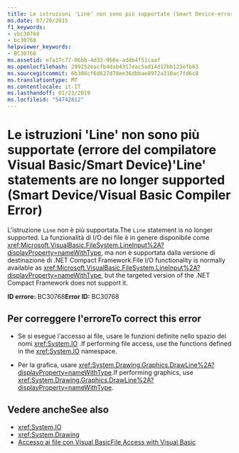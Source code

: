 ```yaml
---
title: Le istruzioni 'Line' non sono più supportate (Smart Device-errore Visual Basic del compilatore)
ms.date: 07/20/2015
f1_keywords:
- vbc30768
- bc30768
helpviewer_keywords:
- BC30768
ms.assetid: e7a17c77-06bb-4d33-966e-addb4f51caaf
ms.openlocfilehash: 299252eacfb4dab4317eac5ad14d17bb123efb63
ms.sourcegitcommit: 6b308cf6d627d78ee36dbbae8972a310ac7fd6c8
ms.translationtype: MT
ms.contentlocale: it-IT
ms.lasthandoff: 01/23/2019
ms.locfileid: "54742812"
---
```

# <a name="line-statements-are-no-longer-supported-smart-devicevisual-basic-compiler-error"></a><span data-ttu-id="c73a8-102">Le istruzioni 'Line' non sono più supportate (errore del compilatore Visual Basic/Smart Device)</span><span class="sxs-lookup"><span data-stu-id="c73a8-102">'Line' statements are no longer supported (Smart Device/Visual Basic Compiler Error)</span></span>
<span data-ttu-id="c73a8-103">L'istruzione `Line` non è più supportata.</span><span class="sxs-lookup"><span data-stu-id="c73a8-103">The `Line` statement is no longer supported.</span></span> <span data-ttu-id="c73a8-104">La funzionalità di I/O dei file è in genere disponibile come <xref:Microsoft.VisualBasic.FileSystem.LineInput%2A?displayProperty=nameWithType>, ma non è supportata dalla versione di destinazione di .NET Compact Framework.</span><span class="sxs-lookup"><span data-stu-id="c73a8-104">File I/O functionality is normally available as <xref:Microsoft.VisualBasic.FileSystem.LineInput%2A?displayProperty=nameWithType>, but the targeted version of the .NET Compact Framework does not support it.</span></span>  
  
 <span data-ttu-id="c73a8-105">**ID errore:** BC30768</span><span class="sxs-lookup"><span data-stu-id="c73a8-105">**Error ID:** BC30768</span></span>  
  
## <a name="to-correct-this-error"></a><span data-ttu-id="c73a8-106">Per correggere l'errore</span><span class="sxs-lookup"><span data-stu-id="c73a8-106">To correct this error</span></span>  
  
-   <span data-ttu-id="c73a8-107">Se si esegue l'accesso ai file, usare le funzioni definite nello spazio dei nomi <xref:System.IO> .</span><span class="sxs-lookup"><span data-stu-id="c73a8-107">If performing file access, use the functions defined in the <xref:System.IO> namespace.</span></span>  
  
-   <span data-ttu-id="c73a8-108">Per la grafica, usare <xref:System.Drawing.Graphics.DrawLine%2A?displayProperty=nameWithType>.</span><span class="sxs-lookup"><span data-stu-id="c73a8-108">If performing graphics, use <xref:System.Drawing.Graphics.DrawLine%2A?displayProperty=nameWithType>.</span></span>  
  
## <a name="see-also"></a><span data-ttu-id="c73a8-109">Vedere anche</span><span class="sxs-lookup"><span data-stu-id="c73a8-109">See also</span></span>
- <xref:System.IO>
- <xref:System.Drawing>
- [<span data-ttu-id="c73a8-110">Accesso ai file con Visual Basic</span><span class="sxs-lookup"><span data-stu-id="c73a8-110">File Access with Visual Basic</span></span>](../../visual-basic/developing-apps/programming/drives-directories-files/file-access.md)
